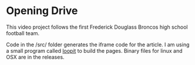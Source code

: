 Opening Drive
===

This video project follows the first Frederick Douglass Broncos high school
football team. 

Code in the /src/ folder generates the iframe code for the article. I am using a
small program called [loopit](https://github.com/pilgreen/loopit) to build the
pages. Binary files for linux and OSX are in the releases.
